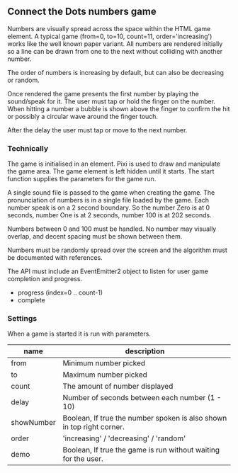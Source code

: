 ## Connect the Dots numbers game

Numbers are visually spread across the space within the HTML game element. A typical game (from=0, to=10, count=11, order='increasing') works like the well known paper variant. All numbers are rendered initially so a line can be drawn from one to the next without colliding 
with another number.

The order of numbers is increasing by default, but can also be decreasing or random.

Once rendered the game presents the first number by playing the sound/speak for it. The user must tap or hold the finger on the number. When hitting a number a bubble is shown above the finger to confirm the hit or possibly a circular wave around the finger touch.

After the delay the user must tap or move to the next number.


### Technically

The game is initialised in an element. Pixi is used to draw and manipulate the game area.
The game element is left hidden until it starts. The start function supplies the parameters 
for the game run.

A single sound file is passed to the game when creating the game. The pronunciation of numbers is in a single file loaded by the game. Each number speak is on a 2 second boundary. So the number Zero is at 0 seconds, number One is at 2 seconds, number 100 is at 202 seconds.

Numbers between 0 and 100 must be handled. No number may visually overlap, and decent spacing must be shown between them.

Numbers must be randomly spread over the screen and the algorithm must be documented with references.

The API must include an EventEmitter2 object to listen for user game completion and progress.

* progress (index=0 .. count-1)
* complete

### Settings

When a game is started it is run with parameters.

| name       | description              |
|------------|--------------------------|
| from       | Minimum number picked    |
| to         | Maximum number picked    |
| count      | The amount of number displayed                                        |
| delay      | Number of seconds between each number (1 - 10)                        |
| showNumber | Boolean, If true the number spoken is also shown in top right corner. |
| order      | 'increasing' / 'decreasing' / 'random'                                |
| demo       | Boolean, If true the game is run without waiting for the user.        |

